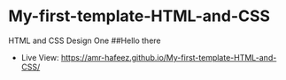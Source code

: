 # My-first-template-HTML-and-CSS
HTML and CSS Design One
  ##Hello there

- Live View: https://amr-hafeez.github.io/My-first-template-HTML-and-CSS/
